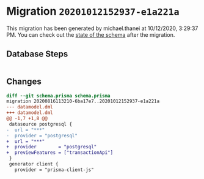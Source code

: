 # Migration `20201012152937-e1a221a`

This migration has been generated by michael.thanei at 10/12/2020, 3:29:37 PM.
You can check out the [state of the schema](./schema.prisma) after the migration.

## Database Steps

```sql

```

## Changes

```diff
diff --git schema.prisma schema.prisma
migration 20200816113210-6ba17e7..20201012152937-e1a221a
--- datamodel.dml
+++ datamodel.dml
@@ -1,7 +1,8 @@
 datasource postgresql {
-  url = "***"
-  provider = "postgresql"
+  url = "***"
+  provider        = "postgresql"
+  previewFeatures = ["transactionApi"]
 }
 generator client {
   provider = "prisma-client-js"
```


